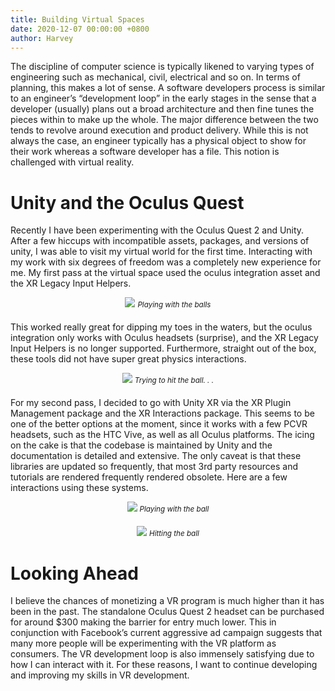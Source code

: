 ```yaml
---
title: Building Virtual Spaces
date: 2020-12-07 00:00:00 +0800
author: Harvey
---
```


The discipline of computer science is typically likened to varying types of engineering such as mechanical, civil, electrical and so on. In terms of planning, this makes a lot of sense. 
A software developers process is similar to an engineer’s “development loop” in the early stages in the sense that a developer (usually) plans out a broad architecture and <!--more-->
then fine tunes the pieces within to make up the whole. The major difference between the two tends to revolve around execution and product delivery. While this is not always the case, an engineer typically has a physical object to show for their work whereas a software developer has a file. This notion is challenged with virtual reality.

# Unity and the Oculus Quest 
Recently I have been experimenting with the Oculus Quest 2 and Unity. After a few hiccups with incompatible assets, packages, and versions of unity, I was able to visit my virtual world for the first time. Interacting with my work with six degrees of freedom was a completely new experience for me. My first pass at the virtual space used the oculus integration asset and the XR Legacy Input Helpers.
<div style="text-align: center; margin-bottom: 20px;">
    <img src="/assets/blog/2020-12-07/ball_play.gif" class="img-bordered">
    <small><i>Playing with the balls</i></small>
</div>

This worked really great for dipping my toes in the waters, but the oculus integration only works with Oculus headsets (surprise), and the XR Legacy Input Helpers is no longer supported. Furthermore, straight out of the box, these tools did not have super great physics interactions.
<div style="text-align: center; margin-bottom: 20px;">
    <img src="/assets/blog/2020-12-07/hit_ball_bad.gif" class="img-bordered">
    <small><i>Trying to hit the ball. . .</i></small>
</div>

For my second pass, I decided to go with Unity XR via the XR Plugin Management package and the XR Interactions package. This seems to be one of the better options at the moment, since it works with a few PCVR headsets, such as the HTC Vive, as well as all Oculus platforms. The icing on the cake is that the codebase is maintained by Unity and the documentation is detailed and extensive. The only caveat is that these libraries are updated so frequently, that most 3rd party resources and tutorials are rendered frequently rendered obsolete. Here are a few interactions using these systems.


<div style="text-align: center; margin-bottom: 20px;">
    <img src="/assets/blog/2020-12-07/pick_up_ball.gif" class="img-bordered">
    <small><i>Playing with the ball</i></small>
</div>

<div style="text-align: center; margin-bottom: 20px;">
    <img src="/assets/blog/2020-12-07/hit_ball.gif" class="img-bordered">
    <small><i>Hitting the ball</i></small>
</div>

# Looking Ahead

I believe the chances of monetizing a VR program is much higher than it has been in the past. The standalone Oculus Quest 2 headset can be purchased for around $300 making the barrier for entry much lower. This in conjunction with Facebook’s current aggressive ad campaign suggests that many more people will be experimenting with the VR platform as consumers. The VR development loop is also immensely satisfying due to how I can interact with it. For these reasons, I want to continue developing and improving my skills in VR development.
